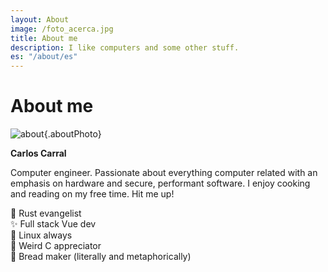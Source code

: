 ```yaml
---
layout: About
image: /foto_acerca.jpg
title: About me 
description: I like computers and some other stuff.
es: "/about/es"
---
```

# About me

![about](/foto_acerca.jpg){.aboutPhoto}

**Carlos Carral**  

Computer engineer. Passionate about everything computer related 
with an emphasis on hardware and secure, performant software. I enjoy
cooking and reading on my free time. Hit me up!   

🦀 Rust evangelist  
✨ Full stack Vue dev  
🐧 Linux always  
👺 Weird C appreciator  
🥖 Bread maker (literally and metaphorically)  
